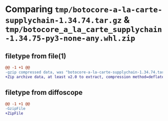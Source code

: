 # Comparing `tmp/botocore-a-la-carte-supplychain-1.34.74.tar.gz` & `tmp/botocore_a_la_carte_supplychain-1.34.75-py3-none-any.whl.zip`

## filetype from file(1)

```diff
@@ -1 +1 @@
-gzip compressed data, was "botocore-a-la-carte-supplychain-1.34.74.tar", last modified: Sat Mar 30 00:58:13 2024, max compression
+Zip archive data, at least v2.0 to extract, compression method=deflate
```

## filetype from diffoscope

```diff
@@ -1 +1 @@
-GzipFile
+ZipFile
```

